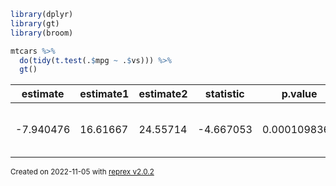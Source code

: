 ``` r
library(dplyr)
library(gt)
library(broom)

mtcars %>%
  do(tidy(t.test(.$mpg ~ .$vs))) %>%
  gt()
```

<table class="gt_table">
  
  <thead class="gt_col_headings">
    <tr>
      <th class="gt_col_heading gt_columns_bottom_border gt_right" rowspan="1" colspan="1" scope="col">estimate</th>
      <th class="gt_col_heading gt_columns_bottom_border gt_right" rowspan="1" colspan="1" scope="col">estimate1</th>
      <th class="gt_col_heading gt_columns_bottom_border gt_right" rowspan="1" colspan="1" scope="col">estimate2</th>
      <th class="gt_col_heading gt_columns_bottom_border gt_right" rowspan="1" colspan="1" scope="col">statistic</th>
      <th class="gt_col_heading gt_columns_bottom_border gt_right" rowspan="1" colspan="1" scope="col">p.value</th>
      <th class="gt_col_heading gt_columns_bottom_border gt_right" rowspan="1" colspan="1" scope="col">parameter</th>
      <th class="gt_col_heading gt_columns_bottom_border gt_right" rowspan="1" colspan="1" scope="col">conf.low</th>
      <th class="gt_col_heading gt_columns_bottom_border gt_right" rowspan="1" colspan="1" scope="col">conf.high</th>
      <th class="gt_col_heading gt_columns_bottom_border gt_left" rowspan="1" colspan="1" scope="col">method</th>
      <th class="gt_col_heading gt_columns_bottom_border gt_left" rowspan="1" colspan="1" scope="col">alternative</th>
    </tr>
  </thead>
  <tbody class="gt_table_body">
    <tr><td class="gt_row gt_right">-7.940476</td>
<td class="gt_row gt_right">16.61667</td>
<td class="gt_row gt_right">24.55714</td>
<td class="gt_row gt_right">-4.667053</td>
<td class="gt_row gt_right">0.0001098368</td>
<td class="gt_row gt_right">22.71576</td>
<td class="gt_row gt_right">-11.46251</td>
<td class="gt_row gt_right">-4.418445</td>
<td class="gt_row gt_left">Welch Two Sample t-test</td>
<td class="gt_row gt_left">two.sided</td></tr>
  </tbody>
  
  
</table>
</div>

<sup>Created on 2022-11-05 with [reprex v2.0.2](https://reprex.tidyverse.org)</sup>
